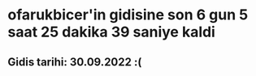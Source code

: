 # ofarukbicer'in gidisine son 6 gun 5 saat 25 dakika 39 saniye kaldi

## Gidis tarihi: 30.09.2022 :(